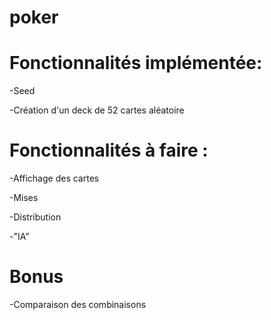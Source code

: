 # poker

# Fonctionnalités implémentée:

-Seed

-Création d'un deck de 52 cartes aléatoire

# Fonctionnalités à faire :

-Affichage des cartes

-Mises

-Distribution

-"IA"

# Bonus

-Comparaison des combinaisons
